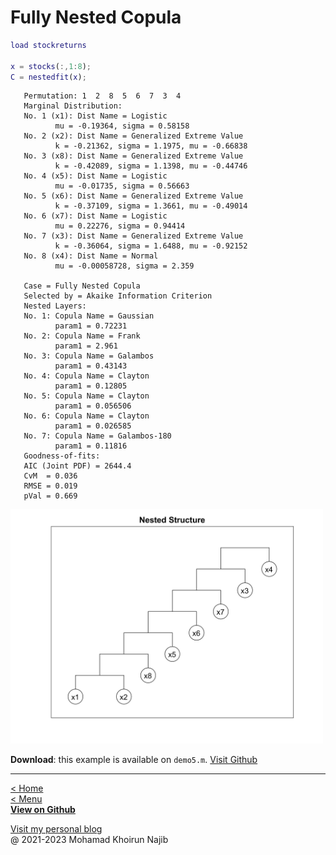 # Fully Nested Copula

```matlab
load stockreturns

x = stocks(:,1:8);
C = nestedfit(x);
```

       Permutation: 1  2  8  5  6  7  3  4
       Marginal Distribution: 
       No. 1 (x1): Dist Name = Logistic
              mu = -0.19364, sigma = 0.58158
       No. 2 (x2): Dist Name = Generalized Extreme Value
              k = -0.21362, sigma = 1.1975, mu = -0.66838
       No. 3 (x8): Dist Name = Generalized Extreme Value
              k = -0.42089, sigma = 1.1398, mu = -0.44746
       No. 4 (x5): Dist Name = Logistic
              mu = -0.01735, sigma = 0.56663
       No. 5 (x6): Dist Name = Generalized Extreme Value
              k = -0.37109, sigma = 1.3661, mu = -0.49014
       No. 6 (x7): Dist Name = Logistic
              mu = 0.22276, sigma = 0.94414
       No. 7 (x3): Dist Name = Generalized Extreme Value
              k = -0.36064, sigma = 1.6488, mu = -0.92152
       No. 8 (x4): Dist Name = Normal
              mu = -0.00058728, sigma = 2.359

       Case = Fully Nested Copula
       Selected by = Akaike Information Criterion
       Nested Layers:
       No. 1: Copula Name = Gaussian
              param1 = 0.72231
       No. 2: Copula Name = Frank
              param1 = 2.961
       No. 3: Copula Name = Galambos
              param1 = 0.43143
       No. 4: Copula Name = Clayton
              param1 = 0.12805
       No. 5: Copula Name = Clayton
              param1 = 0.056506
       No. 6: Copula Name = Clayton
              param1 = 0.026585
       No. 7: Copula Name = Galambos-180
              param1 = 0.11816
       Goodness-of-fits:
       AIC (Joint PDF) = 2644.4
       CvM  = 0.036
       RMSE = 0.019
       pVal = 0.669
 
<img width=500px src="img/nested-structure.jpg">

**Download**: this example is available on `demo5.m`. [Visit Github](https://github.com/mkhoirun-najiboi/mycopula)

---
[< Home](home.md)\
[< Menu](home.md#menu)\
[**View on Github**](https://github.com/mkhoirun-najiboi/mycopula)

[Visit my personal blog](https://emkanajib.blogspot.com/)\
@ 2021-2023 Mohamad Khoirun Najib
